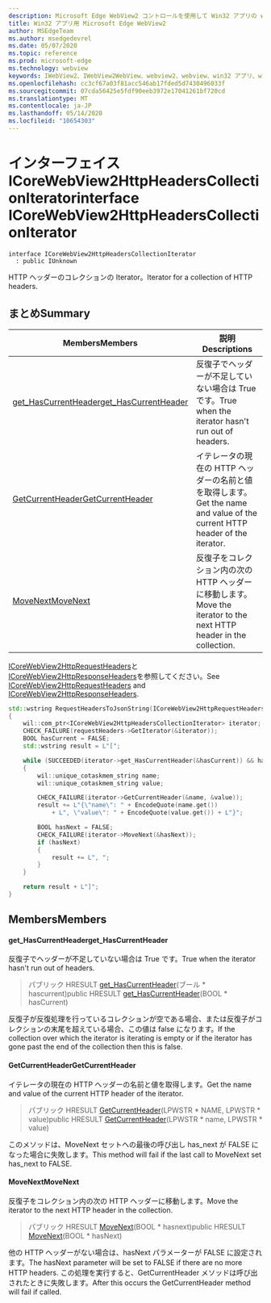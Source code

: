 ```yaml
---
description: Microsoft Edge WebView2 コントロールを使用して Win32 アプリの web コンテンツをホストする
title: Win32 アプリ用 Microsoft Edge WebView2
author: MSEdgeTeam
ms.author: msedgedevrel
ms.date: 05/07/2020
ms.topic: reference
ms.prod: microsoft-edge
ms.technology: webview
keywords: IWebView2、IWebView2WebView、webview2、webview、win32 アプリ、win32、edge、ICoreWebView2、ICoreWebView2Controller、browser control、edge html
ms.openlocfilehash: cc3cf67a03f81acc546ab17fded5d7430496033f
ms.sourcegitcommit: 07cda56425e5fdf90eeb3972e17041261bf720cd
ms.translationtype: MT
ms.contentlocale: ja-JP
ms.lasthandoff: 05/14/2020
ms.locfileid: "10654303"
---
```

# <span data-ttu-id="40f78-104">インターフェイス ICoreWebView2HttpHeadersCollectionIterator</span><span class="sxs-lookup"><span data-stu-id="40f78-104">interface ICoreWebView2HttpHeadersCollectionIterator</span></span> 

```
interface ICoreWebView2HttpHeadersCollectionIterator
  : public IUnknown
```

<span data-ttu-id="40f78-105">HTTP ヘッダーのコレクションの Iterator。</span><span class="sxs-lookup"><span data-stu-id="40f78-105">Iterator for a collection of HTTP headers.</span></span>

## <span data-ttu-id="40f78-106">まとめ</span><span class="sxs-lookup"><span data-stu-id="40f78-106">Summary</span></span>

 <span data-ttu-id="40f78-107">Members</span><span class="sxs-lookup"><span data-stu-id="40f78-107">Members</span></span>                        | <span data-ttu-id="40f78-108">説明</span><span class="sxs-lookup"><span data-stu-id="40f78-108">Descriptions</span></span>
--------------------------------|---------------------------------------------
[<span data-ttu-id="40f78-109">get_HasCurrentHeader</span><span class="sxs-lookup"><span data-stu-id="40f78-109">get_HasCurrentHeader</span></span>](#get_hascurrentheader) | <span data-ttu-id="40f78-110">反復子でヘッダーが不足していない場合は True です。</span><span class="sxs-lookup"><span data-stu-id="40f78-110">True when the iterator hasn't run out of headers.</span></span>
[<span data-ttu-id="40f78-111">GetCurrentHeader</span><span class="sxs-lookup"><span data-stu-id="40f78-111">GetCurrentHeader</span></span>](#getcurrentheader) | <span data-ttu-id="40f78-112">イテレータの現在の HTTP ヘッダーの名前と値を取得します。</span><span class="sxs-lookup"><span data-stu-id="40f78-112">Get the name and value of the current HTTP header of the iterator.</span></span>
[<span data-ttu-id="40f78-113">MoveNext</span><span class="sxs-lookup"><span data-stu-id="40f78-113">MoveNext</span></span>](#movenext) | <span data-ttu-id="40f78-114">反復子をコレクション内の次の HTTP ヘッダーに移動します。</span><span class="sxs-lookup"><span data-stu-id="40f78-114">Move the iterator to the next HTTP header in the collection.</span></span>

<span data-ttu-id="40f78-115">[ICoreWebView2HttpRequestHeaders](icorewebview2httprequestheaders.md)と[ICoreWebView2HttpResponseHeaders](icorewebview2httpresponseheaders.md)を参照してください。</span><span class="sxs-lookup"><span data-stu-id="40f78-115">See [ICoreWebView2HttpRequestHeaders](icorewebview2httprequestheaders.md) and [ICoreWebView2HttpResponseHeaders](icorewebview2httpresponseheaders.md).</span></span> 
```cpp
std::wstring RequestHeadersToJsonString(ICoreWebView2HttpRequestHeaders* requestHeaders)
{
    wil::com_ptr<ICoreWebView2HttpHeadersCollectionIterator> iterator;
    CHECK_FAILURE(requestHeaders->GetIterator(&iterator));
    BOOL hasCurrent = FALSE;
    std::wstring result = L"[";

    while (SUCCEEDED(iterator->get_HasCurrentHeader(&hasCurrent)) && hasCurrent)
    {
        wil::unique_cotaskmem_string name;
        wil::unique_cotaskmem_string value;

        CHECK_FAILURE(iterator->GetCurrentHeader(&name, &value));
        result += L"{\"name\": " + EncodeQuote(name.get())
            + L", \"value\": " + EncodeQuote(value.get()) + L"}";

        BOOL hasNext = FALSE;
        CHECK_FAILURE(iterator->MoveNext(&hasNext));
        if (hasNext)
        {
            result += L", ";
        }
    }

    return result + L"]";
}
```

## <span data-ttu-id="40f78-116">Members</span><span class="sxs-lookup"><span data-stu-id="40f78-116">Members</span></span>

#### <span data-ttu-id="40f78-117">get_HasCurrentHeader</span><span class="sxs-lookup"><span data-stu-id="40f78-117">get_HasCurrentHeader</span></span> 

<span data-ttu-id="40f78-118">反復子でヘッダーが不足していない場合は True です。</span><span class="sxs-lookup"><span data-stu-id="40f78-118">True when the iterator hasn't run out of headers.</span></span>

> <span data-ttu-id="40f78-119">パブリック HRESULT [get_HasCurrentHeader](#get_hascurrentheader)(ブール \* hascurrent)</span><span class="sxs-lookup"><span data-stu-id="40f78-119">public HRESULT [get_HasCurrentHeader](#get_hascurrentheader)(BOOL \* hasCurrent)</span></span>

<span data-ttu-id="40f78-120">反復子が反復処理を行っているコレクションが空である場合、または反復子がコレクションの末尾を超えている場合、この値は false になります。</span><span class="sxs-lookup"><span data-stu-id="40f78-120">If the collection over which the iterator is iterating is empty or if the iterator has gone past the end of the collection then this is false.</span></span>

#### <span data-ttu-id="40f78-121">GetCurrentHeader</span><span class="sxs-lookup"><span data-stu-id="40f78-121">GetCurrentHeader</span></span> 

<span data-ttu-id="40f78-122">イテレータの現在の HTTP ヘッダーの名前と値を取得します。</span><span class="sxs-lookup"><span data-stu-id="40f78-122">Get the name and value of the current HTTP header of the iterator.</span></span>

> <span data-ttu-id="40f78-123">パブリック HRESULT [GetCurrentHeader](#getcurrentheader)(LPWSTR \* NAME, LPWSTR \* value)</span><span class="sxs-lookup"><span data-stu-id="40f78-123">public HRESULT [GetCurrentHeader](#getcurrentheader)(LPWSTR \* name, LPWSTR \* value)</span></span>

<span data-ttu-id="40f78-124">このメソッドは、MoveNext セットへの最後の呼び出し has_next が FALSE になった場合に失敗します。</span><span class="sxs-lookup"><span data-stu-id="40f78-124">This method will fail if the last call to MoveNext set has_next to FALSE.</span></span>

#### <span data-ttu-id="40f78-125">MoveNext</span><span class="sxs-lookup"><span data-stu-id="40f78-125">MoveNext</span></span> 

<span data-ttu-id="40f78-126">反復子をコレクション内の次の HTTP ヘッダーに移動します。</span><span class="sxs-lookup"><span data-stu-id="40f78-126">Move the iterator to the next HTTP header in the collection.</span></span>

> <span data-ttu-id="40f78-127">パブリック HRESULT [MoveNext](#movenext)(BOOL \* hasnext)</span><span class="sxs-lookup"><span data-stu-id="40f78-127">public HRESULT [MoveNext](#movenext)(BOOL \* hasNext)</span></span>

<span data-ttu-id="40f78-128">他の HTTP ヘッダーがない場合は、hasNext パラメーターが FALSE に設定されます。</span><span class="sxs-lookup"><span data-stu-id="40f78-128">The hasNext parameter will be set to FALSE if there are no more HTTP headers.</span></span> <span data-ttu-id="40f78-129">この処理を実行すると、GetCurrentHeader メソッドは呼び出されたときに失敗します。</span><span class="sxs-lookup"><span data-stu-id="40f78-129">After this occurs the GetCurrentHeader method will fail if called.</span></span>


